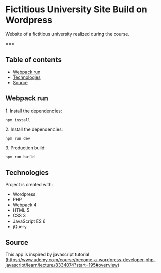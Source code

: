 # Fictitious University Site Build on Wordpress

Website of a fictitious university realized during the course.

===

## Table of contents

- [Webpack run](#Webpack-run)
- [Technologies](#Technologies)
- [Source](#Source)

## Webpack run
1\. Install the dependencies:

```
npm install
```
2\. Install the dependencies:

```
npm run dev
```
3\. Production build:

```
npm run build
```
## Technologies

Project is created with:

- Wordpress
- PHP 
- Webpack 4
- HTML 5
- CSS 3
- JavaScript ES 6
- jQuery


## Source
This app is inspired by javascript tutorial (https://www.udemy.com/course/become-a-wordpress-developer-php-javascript/learn/lecture/8334074?start=195#overview)